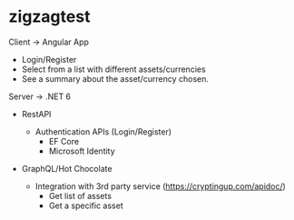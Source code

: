 # zigzagtest
 
Client -> Angular App
* Login/Register
* Select from a list with different assets/currencies
* See a summary about the asset/currency chosen.

Server -> .NET 6
* RestAPI
    * Authentication APIs (Login/Register)
        * EF Core
        * Microsoft Identity
        
* GraphQL/Hot Chocolate
    * Integration with 3rd party service (https://cryptingup.com/apidoc/)
        * Get list of assets
        * Get a specific asset
